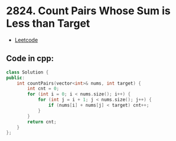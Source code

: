 # 2824. Count Pairs Whose Sum is Less than Target
- [Leetcode](https://leetcode.com/problems/count-pairs-whose-sum-is-less-than-target/description/)
## Code in cpp:
```cpp
class Solution {
public:
    int countPairs(vector<int>& nums, int target) {
        int cnt = 0;
        for (int i = 0; i < nums.size(); i++) {
            for (int j = i + 1; j < nums.size(); j++) {
                if (nums[i] + nums[j] < target) cnt++;
            }
        }
        return cnt;
    }
};
```
